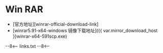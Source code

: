 # Win RAR

- [官方地址][winrar-official-download-link]
- [winrar5.91-x64-windows 镜像下载地址]({{ var.mirror_download_host }}winrar-x64-591scp.exe)




--8<--
links.txt
--8<--
